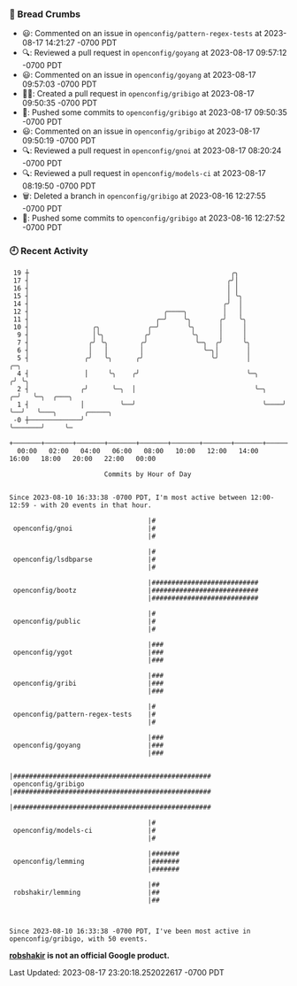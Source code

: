 ### 🍞 Bread Crumbs

 * 😃: Commented on an issue in `openconfig/pattern-regex-tests` at 2023-08-17 14:21:27 -0700 PDT
 * 🔍: Reviewed a pull request in  `openconfig/goyang` at 2023-08-17 09:57:12 -0700 PDT
 * 😃: Commented on an issue in `openconfig/goyang` at 2023-08-17 09:57:03 -0700 PDT
 * ✍🏼: Created a pull request in `openconfig/gribigo` at 2023-08-17 09:50:35 -0700 PDT
 * 🚢: Pushed some commits to `openconfig/gribigo` at 2023-08-17 09:50:35 -0700 PDT
 * 😃: Commented on an issue in `openconfig/gribigo` at 2023-08-17 09:50:19 -0700 PDT
 * 🔍: Reviewed a pull request in  `openconfig/gnoi` at 2023-08-17 08:20:24 -0700 PDT
 * 🔍: Reviewed a pull request in  `openconfig/models-ci` at 2023-08-17 08:19:50 -0700 PDT
 * 🗑: Deleted a branch in `openconfig/gribigo` at 2023-08-16 12:27:55 -0700 PDT
 * 🚢: Pushed some commits to `openconfig/gribigo` at 2023-08-16 12:27:52 -0700 PDT

### 🕘 Recent Activity
```
 19 ┼                                                   ╭╮
 17 ┤                                                  ╭╯│
 16 ┤                                                  │ │
 15 ┤                                                  │ ╰╮
 14 ┤                                                 ╭╯  │
 12 ┤                                  ╭────╮         │   │
 11 ┤                                ╭─╯    ╰╮       ╭╯   ╰╮
 10 ┤                ╭╮            ╭─╯       ╰╮      │     │
  9 ┤                │╰╮          ╭╯          ╰╮     │     │
  7 ┤               ╭╯ ╰╮        ╭╯            ╰─╮  ╭╯     ╰╮
  6 ┤               │   │        │               ╰─╮│       │
  5 ┤              ╭╯   ╰╮      ╭╯                 ╰╯       │           ╭─╮
  4 ┤              │     ╰╮    ╭╯                           ╰─╮        ╭╯ ╰╮
  2 ┤             ╭╯      ╰─╮  │                              ╰─╮    ╭─╯   ╰─╮  ╭───╮
  1 ┤             │         ╰──╯                                ╰────╯       ╰──╯   ╰───╮       ╭─────╮
 -0 ┼─────────────╯                                                                     ╰───────╯     ╰─
    +───────+───────+───────+───────+───────+───────+───────+───────+───────+───────+───────+───────+────
  00:00   02:00   04:00   06:00   08:00   10:00   12:00   14:00   16:00   18:00   20:00   22:00   00:00   

						Commits by Hour of Day


Since 2023-08-10 16:33:38 -0700 PDT, I'm most active between 12:00-12:59 - with 20 events in that hour.

```



```
                                   |#
 openconfig/gnoi                   |#
                                   |#

                                   |#
 openconfig/lsdbparse              |#
                                   |#

                                   |###########################
 openconfig/bootz                  |###########################
                                   |###########################

                                   |#
 openconfig/public                 |#
                                   |#

                                   |###
 openconfig/ygot                   |###
                                   |###

                                   |###
 openconfig/gribi                  |###
                                   |###

                                   |#
 openconfig/pattern-regex-tests    |#
                                   |#

                                   |###
 openconfig/goyang                 |###
                                   |###

                                   |##################################################
 openconfig/gribigo                |##################################################
                                   |##################################################

                                   |#
 openconfig/models-ci              |#
                                   |#

                                   |#######
 openconfig/lemming                |#######
                                   |#######

                                   |##
 robshakir/lemming                 |##
                                   |##



Since 2023-08-10 16:33:38 -0700 PDT, I've been most active in openconfig/gribigo, with 50 events.

```
**[robshakir](mailto:robjs@google.com) is not an official Google product.**  


Last Updated: 2023-08-17 23:20:18.252022617 -0700 PDT

